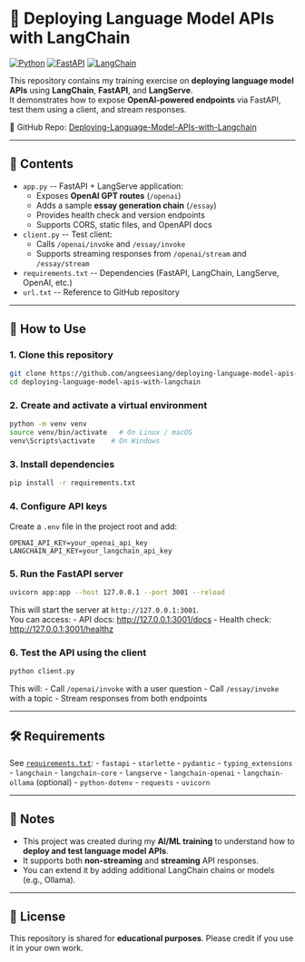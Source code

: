 # 🚀 Deploying Language Model APIs with LangChain

[![Python](https://img.shields.io/badge/Python-3.9%2B-blue)](#)
[![FastAPI](https://img.shields.io/badge/FastAPI-Web%20Framework-green)](#)
[![LangChain](https://img.shields.io/badge/LangChain-Framework-orange)](#)

This repository contains my training exercise on **deploying language
model APIs** using **LangChain**, **FastAPI**, and **LangServe**.\
It demonstrates how to expose **OpenAI-powered endpoints** via FastAPI,
test them using a client, and stream responses.

🔗 GitHub Repo:
[Deploying-Language-Model-APIs-with-Langchain](https://github.com/angseesiang/Deploying-Language-Model-APIs-with-Langchain)

------------------------------------------------------------------------

## 📖 Contents

-   `app.py` -- FastAPI + LangServe application:
    -   Exposes **OpenAI GPT routes** (`/openai`)
    -   Adds a sample **essay generation chain** (`/essay`)
    -   Provides health check and version endpoints
    -   Supports CORS, static files, and OpenAPI docs
-   `client.py` -- Test client:
    -   Calls `/openai/invoke` and `/essay/invoke`
    -   Supports streaming responses from `/openai/stream` and
        `/essay/stream`
-   `requirements.txt` -- Dependencies (FastAPI, LangChain, LangServe,
    OpenAI, etc.)
-   `url.txt` -- Reference to GitHub repository

------------------------------------------------------------------------

## 🚀 How to Use

### 1. Clone this repository

``` bash
git clone https://github.com/angseesiang/deploying-language-model-apis-with-langchain.git
cd deploying-language-model-apis-with-langchain
```

### 2. Create and activate a virtual environment

``` bash
python -m venv venv
source venv/bin/activate   # On Linux / macOS
venv\Scripts\activate    # On Windows
```

### 3. Install dependencies

``` bash
pip install -r requirements.txt
```

### 4. Configure API keys

Create a `.env` file in the project root and add:

    OPENAI_API_KEY=your_openai_api_key
    LANGCHAIN_API_KEY=your_langchain_api_key

### 5. Run the FastAPI server

``` bash
uvicorn app:app --host 127.0.0.1 --port 3001 --reload
```

This will start the server at `http://127.0.0.1:3001`.\
You can access: - API docs: <http://127.0.0.1:3001/docs> - Health check:
<http://127.0.0.1:3001/healthz>

### 6. Test the API using the client

``` bash
python client.py
```

This will: - Call `/openai/invoke` with a user question - Call
`/essay/invoke` with a topic - Stream responses from both endpoints

------------------------------------------------------------------------

## 🛠️ Requirements

See [`requirements.txt`](requirements.txt): - `fastapi` - `starlette` -
`pydantic` - `typing_extensions` - `langchain` - `langchain-core` -
`langserve` - `langchain-openai` - `langchain-ollama` (optional) -
`python-dotenv` - `requests` - `uvicorn`

------------------------------------------------------------------------

## 📌 Notes

-   This project was created during my **AI/ML training** to understand
    how to **deploy and test language model APIs**.
-   It supports both **non-streaming** and **streaming** API responses.
-   You can extend it by adding additional LangChain chains or models
    (e.g., Ollama).

------------------------------------------------------------------------

## 📜 License

This repository is shared for **educational purposes**. Please credit if
you use it in your own work.
